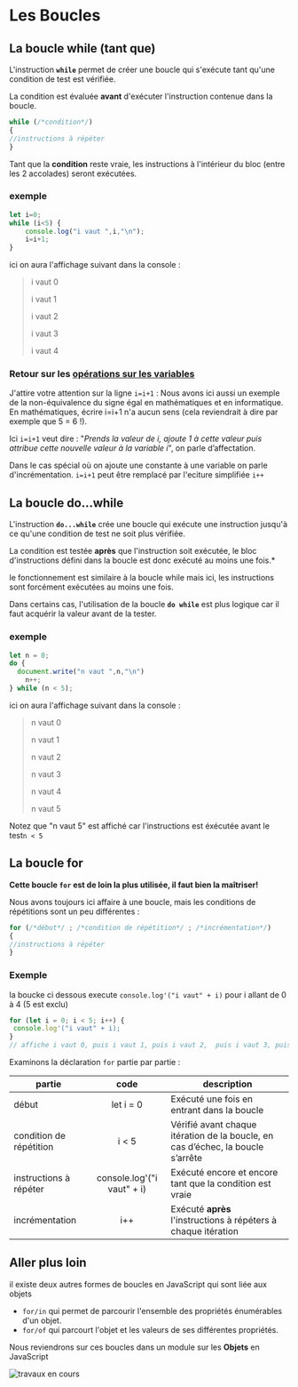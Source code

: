 # Les Boucles
## La boucle while (tant que)

L'instruction **`while`** permet de créer une boucle qui s'exécute tant qu'une condition de test est vérifiée.

La condition est évaluée **avant** d'exécuter l'instruction contenue dans la boucle.

```jsx
while (/*condition*/) 
{ 
//instructions à répéter 
}
```
Tant que la **condition** reste vraie, les instructions à l'intérieur du bloc (entre les 2 accolades) seront exécutées.
### exemple
```jsx
let i=0; 
while (i<5) { 
	console.log("i vaut ",i,"\n"); 
	i=i+1; 
}
```
ici on aura l'affichage  suivant dans la console : 
> i vaut 0
> 
> i vaut 1
> 
> i vaut 2
> 
> i vaut 3
> 
> i vaut 4

### Retour sur les [opérations sur les variables](https://tech.io/playgrounds/99822/ladapt-rhone-metropole-de-lyon---prepa-num----parcours-decouverte-javascript/operations-sur-les-variables-en-javascript)
J'attire votre attention sur la ligne `i=i+1` : Nous avons ici aussi un exemple de la non-équivalence du signe égal en mathématiques et en informatique. En mathématiques, écrire i=i+1 n'a aucun sens (cela reviendrait à dire par exemple que 5 = 6 !).

Ici `i=i+1` veut dire : "*Prends la valeur de i, ajoute 1 à cette valeur puis attribue cette nouvelle valeur à la variable i*", on parle d’affectation. 

Dans le cas spécial où on ajoute une constante à une variable on parle d'incrémentation. `i=i+1` peut être remplacé par l'eciture simplifiée `i++`

## La boucle do…while

L'instruction **`do...while`** crée une boucle qui exécute une instruction jusqu'à ce qu'une condition de test ne soit plus vérifiée.

La condition est testée **après** que l'instruction soit exécutée, le bloc d'instructions défini dans la boucle est donc exécuté au moins une fois.*

le fonctionnement est similaire à la boucle while mais ici, les instructions sont forcément exécutées au moins une fois. 

Dans certains cas, l'utilisation de la boucle **`do while`** est plus logique car il faut acquérir la valeur avant de la tester.

### exemple
```jsx
let n = 0;
do {
  document.write("n vaut ",n,"\n")
	n++;
} while (n < 5);
```
ici on aura l'affichage  suivant dans la console : 
> n vaut 0
> 
> n vaut 1
> 
> n vaut 2
> 
> n vaut 3
> 
> n vaut 4
> 
> n vaut 5

Notez que "n vaut 5" est affiché car l'instructions est éxécutée avant le test`n < 5`

## La boucle for

**Cette boucle `for` est de loin la plus utilisée, il faut bien la maîtriser!**

Nous avons toujours ici affaire à une boucle, mais les conditions de répétitions sont un peu différentes :

```js
for (/*début*/ ; /*condition de répétition*/ ; /*incrémentation*/) 
{ 
//instructions à répéter 
}
```

### Exemple
la boucke ci dessous execute `console.log'("i vaut" + i)` pour i allant de 0 à 4 (5 est exclu)
```jsx
for (let i = 0; i < 5; i++) { 
 console.log'("i vaut" + i);
}
// affiche i vaut 0, puis i vaut 1, puis i vaut 2,  puis i vaut 3, puis i vaut 4
```
Examinons la déclaration `for` partie par partie :

| partie | code | description |
| ------ |:----:| ----------- |
| début | let i = 0 | Exécuté une fois en entrant dans la boucle |
| condition de répétition | i < 5 | Vérifié avant chaque itération de la boucle, en cas d’échec, la boucle s’arrête |
| instructions à répéter  | console.log'("i vaut" + i) | Exécuté encore et encore tant que la condition est vraie |
| incrémentation | i++ | Exécuté **après** l'instructions à répéters à chaque itération |



## Aller plus loin
il existe deux autres formes de boucles en JavaScript qui sont liée aux objets
- `for/in` qui permet de parcourir l'ensemble des propriétés énumérables d'un objet. 
- `for/of` qui parcourt l'objet et les valeurs de ses différentes propriétés.

Nous reviendrons sur ces boucles dans un module sur les **Objets** en JavaScript

![travaux en cours](https://www.gifgratis.net/gifs_animes/travaux_en_cours/21.gif "travaux en cours")
